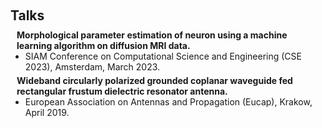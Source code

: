 <h1 id="invited-talks"></h1>

<h2 style="margin: 60px 0px 10px;">Talks</h2>

<h4 style="margin:0 10px 0;">Morphological parameter estimation of neuron using a machine learning algorithm on diffusion MRI data.</h4>

<ul style="margin:0 0 5px;">
  <li>SIAM Conference on Computational Science and Engineering (CSE 2023), Amsterdam, March 2023.</li>
</ul>

<h4 style="margin:0 10px 0;">Wideband circularly polarized grounded coplanar waveguide fed rectangular frustum dielectric resonator antenna.</h4>

<ul style="margin:0 0 5px;">
  <li>European Association on Antennas and Propagation (Eucap), Krakow, April 2019.</li>
</ul>
